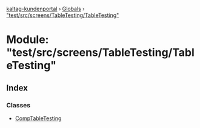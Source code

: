 [kaltag-kundenportal](../README.md) › [Globals](../globals.md) › ["test/src/screens/TableTesting/TableTesting"](_test_src_screens_tabletesting_tabletesting_.md)

# Module: "test/src/screens/TableTesting/TableTesting"

## Index

### Classes

* [CompTableTesting](../classes/_test_src_screens_tabletesting_tabletesting_.comptabletesting.md)
